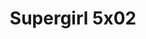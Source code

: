 ---
layout: episodio
title: "Supergirl 5x02"
url_serie_padre: 'supergirl-temporada-5'
category: 'series'
capitulo: 'yes'
anio: '2019'
prev: 'capitulo-1'
proximo: 'capitulo-3'
sandbox: allow-same-origin allow-forms
idioma: 'Subtitulado'
calidad: 'Full HD'
fuente: 'cueva'
reproductores: ["https://hls4.openloadpremium.com/player.php?id=dFVTd3dyMXN5dVJENEh0cUNJN0JuQ085TC9ua0ZNL0JETkovVjBMYjBiUU9nMWsySS84cGZLZCtRWlRNL3NKYzVjRlJDOG9CaWxUTlZ2K0NSUS9ONkE9PQ&sub=https://sub.cuevana2.io/vtt-sub/sub7/Supergirl.5x02.vtt","https://tutumeme.net/embed/player.php?u=bXQ3ajJOaW1wcFRGcEs2VW5XRGExTlRPMytmUnc3bHVwcWhoenVIUjI5SHF5TlNwc0taaG1jN2gwZHZSNTlIRHVhV2tZWitkNUtDVDNOL1ZvYW1rYjJSa25hQ2Y","https://api.cuevana3.io/olpremium/gd.php?file=ek5lbm9xYWNrS0xNejZabVlkSFIyTkxQb3BPWDB0UFkwY3lvbjJIRjBPQ1QwNStUck1mVG9kVExvM0djeHA3VnFybXRscUdvMWRXNHRZbU1lYXVUeDg2cGpKVmp4cXpBejYxcGxJaXd6TUM4ckttSmg3eVUxcnFsWklXTHhycldxTStyaDV6V3Q5YTV5M3lXWlp1czFyakxqSmQ3cUpMQmxjK2tqSXZPdXRTNnltaVhpN0NWd0tuYmlJeDYxcFRWbExHZ2pIZTQyOFdwbkgySW42aTF4WmZHYklLRWlNbmYxOG1ZYjZ6SDFBPT0","https://player.openplay.vip/player.php?id=MjQ1&sub=https://sub.cuevana2.io/vtt-sub/sub7/Supergirl.5x02.vtt","https://api.cuevana3.io/rr/gd.php?h=ek5lbm9xYWNrS0xJMVp5b21KREk0dFBLbjVkaHhkRGdrOG1jbnBpUnhhS1ZwYXVxbDhPaXZaVEVxSnQxeXRLMnc5MnJmS0d0MGRmVXAyeVhvcXFxdzlLU3FadVkyUT09","https://api.cuevana3.io/stream/index.php?file=ek5lbm9xYWNrS0xYMTZLa2xNbkdvY3ZTb3BtZng4TGp6ZFpobGFMUGtOVEx6SitYWU5YTTdORE1vWmRnbEpham5KTmtZSlRTMGViVTBxZGdsdEhPb3RqWFoySmttSldvbU1LR2gzV3l3THVvd29aaWFNR21vNWFSb0tKbm9kSGkxOWVTcHF6U3hyRFh5S1dibUE9PQ"]
reproductor: 'fembed'
clasificacion: '+5'
tags:
- Ciencia-Ficcion
---
